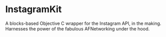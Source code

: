 InstagramKit
==================
 
A blocks-based Objective C wrapper for the Instagram API, in the making. 
Harnesses the power of the fabulous AFNetworking under the hood.
